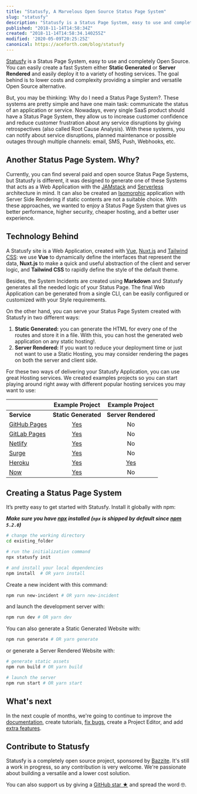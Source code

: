```yaml
---
title: "Statusfy, A Marvelous Open Source Status Page System"
slug: "statusfy"
description: "Statusfy is a Status Page System, easy to use and completely Open Source. You can easily create a fast System either Static Generated or Server Rendered."
published: "2018-11-14T14:58:34Z"
created: "2018-11-14T14:58:34.140255Z"
modified: '2020-05-09T20:25:25Z'
canonical: https://aceforth.com/blog/statusfy
---
```



[Statusfy][statusfy-home] is a Status Page System, easy to use and completely Open Source. You can easily create a fast System either **Static Generated** or **Server Rendered** and easily deploy it to a variety of hosting services. The goal behind is to lower costs and complexity providing a simpler and versatile Open Source alternative.

But, you may be thinking: Why do I need a Status Page System?. These systems are pretty simple and have one main task: communicate the status of an application or service. Nowadays, every single SaaS product should have a Status Page System, they allow us to increase customer confidence and reduce customer frustration about any service disruptions by giving retrospectives (also called Root Cause Analysis). With these systems, you can notify about service disruptions, planned maintenance or possible outages through multiple channels: email, SMS, Push, Webhooks, etc.


## Another Status Page System. Why?

Currently, you can find several paid and open source Status Page Systems, but Statusfy is different, it was designed to generate one of these Systems that acts as a Web Application with the [JAMstack][jamstack] and  [Serverless][serverless] architecture in mind. It can  also be created an [Isomorphic][isomorphic] application with Server Side Rendering if static contents are not a suitable choice. With these approaches, we wanted to enjoy a Status Page System that gives us better performance, higher security, cheaper hosting, and a better user experience.

## Technology Behind

A Statusfy site is a Web Application, created with [Vue][vue], [Nuxt.js][nuxt] and [Tailwind CSS][tailwindcss]: we use **Vue** to dynamically define the interfaces that represent the data, **Nuxt.js** to make a quick and useful abstraction of the client and server logic, and **Tailwind CSS** to rapidly define the style of the default theme.

Besides, the System Incidents are created using **Markdown** and Statusfy generates all the needed logic of your Status Page. The final Web Application can be generated from a single CLI, can be easily configured or customized with your Style requirements.

On the other hand, you can serve your Status Page System created with Statusfy in two different ways: 

1. **Static Generated:** you can generate the HTML for every one of the routes and store it in a file. With this, you can host the generated web application on any static hosting!.
2. **Server Rendered:** If you want to reduce your deployment time or just not want to use a Static Hosting, you may consider rendering the pages on both the server and client side.

For these two ways of delivering your Statusfy Application, you can use great Hosting services. We created examples projects so you can start playing around right away with different popular hosting services you may want to use:


|                                                              |                       Example Project                        |                       Example Project                        |
| ------------------------------------------------------------ | :----------------------------------------------------------: | :----------------------------------------------------------: |
| **Service**                                                  |                     **Static Generated**                     |                     **Server Rendered**                      |
| [GitHub Pages](https://docs.statusfy.co/guide/deploy.html#github-pages) | [Yes](https://github.com/aceforth/statusfy/tree/develop/examples/github-pages-static) |                              No                              |
| [GitLab Pages](https://docs.statusfy.co/guide/deploy.html#gitlab-pages-and-gitlab-ci) | [Yes](https://github.com/aceforth/statusfy/tree/develop/examples/gitlab-pages-static) |                              No                              |
| [Netlify](https://docs.statusfy.co/guide/deploy.html#netlify) | [Yes](https://github.com/aceforth/statusfy/tree/develop/examples/netlify-static) |                              No                              |
| [Surge](https://docs.statusfy.co/guide/deploy.html#surge)    | [Yes](https://github.com/aceforth/statusfy/tree/develop/examples/surge-static) |                              No                              |
| [Heroku](https://docs.statusfy.co/guide/deploy.html#heroku)  | [Yes](https://github.com/aceforth/statusfy/tree/develop/examples/heroku-static) | [Yes](https://github.com/aceforth/statusfy/tree/develop/examples/heroku-ssr) |
| [Now](https://docs.statusfy.co/guide/deploy.html#now)        | [Yes](https://github.com/aceforth/statusfy/tree/develop/examples/now-v2-static) |                              No                              |

## Creating a Status Page System

It’s pretty easy to get started with Statusfy. Install it globally with npm:

***Make sure you have [npx][npx] installed (`npx` is shipped by default since [npm][npm] `5.2.0`)***

```bash
# change the working directory
cd existing_folder

# run the initialization command
npx statusfy init

# and install your local dependencies
npm install  # OR yarn install
```

Create a new incident with this command:

```bash
npm run new-incident # OR yarn new-incident
```

and launch the development server with:

```bash
npm run dev # OR yarn dev
```

You can also generate a Static Generated Website with:

```bash
npm run generate # OR yarn generate
```

or generate a Server Rendered Website with:

```bash
# generate static assets
npm run build # OR yarn build

# launch the server
npm run start # OR yarn start
```


## What's next

In the next couple of months, we're going to continue to improve the [documentation][statusy-docs], <NuxtLink :to="`${localePath('blog')}`">create tutorials</NuxtLink>, [fix bugs][statusy-github], create a Project Editor, and add [extra features][statusy-docs-todo].


## Contribute to Statusfy

Statusfy is a completely open source project, sponsored by [Bazzite][bazzite-home]. It's still a work in progress, so any contribution is very welcome. We're passionate about building a versatile and a lower cost solution.

You can also support us by giving a [GitHub star ★][statusy-github] and spread the word 🤓.


[statusfy-home]: https://statusfy.co/
[statusy-docs]: https://docs.statusfy.co
[statusy-docs-todo]: https://docs.statusfy.co/guide/#todo
[statusy-blog]: https://statusfy.co/blog
[statusy-github]: https://github.com/aceforth/statusfy
[bazzite-home]: https://aceforth.com
[jamstack]: https://jamstack.org/
[serverless]: https://serverless.com/learn/overview/
[isomorphic]: https://www.netlify.com/blog/2017/06/06/jamstack-vs-isomorphic-server-side-rendering/
[vue]: http://vuejs.org/
[nuxt]: https://nuxtjs.org/
[tailwindcss]: https://tailwindcss.com/
[npx]: https://www.npmjs.com/package/npx
[npm]: https://www.npmjs.com/get-npm
